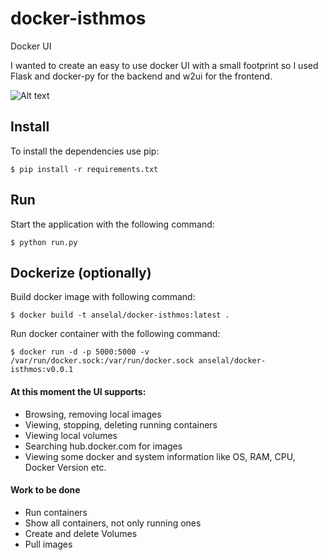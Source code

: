 # docker-isthmos
Docker UI

I wanted to create an easy to use docker UI with a small footprint so I used
Flask and docker-py for the backend and w2ui for the frontend.

![Alt text](/screenshots/ "Docker-Isthmos Screenshots")

## Install

To install the dependencies use pip:
```
$ pip install -r requirements.txt
```

## Run

Start the application with the following command:
```
$ python run.py
```

## Dockerize (optionally)
Build docker image with following command:
```
$ docker build -t anselal/docker-isthmos:latest .
```

Run docker container with the following command:
```
$ docker run -d -p 5000:5000 -v /var/run/docker.sock:/var/run/docker.sock anselal/docker-isthmos:v0.0.1
```


#### At this moment the UI supports:
* Browsing, removing local images
* Viewing, stopping, deleting running containers
* Viewing local volumes
* Searching hub.docker.com for images
* Viewing some docker and system information like OS, RAM, CPU, Docker Version etc.

#### Work to be done
* Run containers
* Show all containers, not only running ones
* Create and delete Volumes
* Pull images
